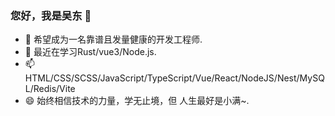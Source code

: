 ### 您好，我是吴东 👋

<!--
**FourKress/FourKress** is a ✨ _special_ ✨ repository because its `README.md` (this file) appears on your GitHub profile.

Here are some ideas to get you started:

- 🔭 I’m currently working on ...
- 🌱 I’m currently learning ...
- 👯 I’m looking to collaborate on ...
- 🤔 I’m looking for help with ...
- 💬 Ask me about ...
- 📫 How to reach me: ...
- 😄 Pronouns: ...
- ⚡ Fun fact: ...
-->
- 🔭 希望成为一名靠谱且发量健康的开发工程师.
- 🌱 最近在学习Rust/vue3/Node.js.
- 📫 HTML/CSS/SCSS/JavaScript/TypeScript/Vue/React/NodeJS/Nest/MySQL/Redis/Vite
- 😄 始终相信技术的力量，学无止境，但 人生最好是小满~.
